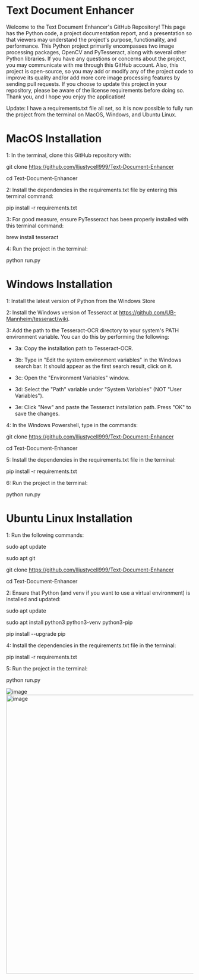 # Text Document Enhancer

Welcome to the Text Document Enhancer's GitHub Repository! This page has the Python code, a project documentation report, and a presentation so that viewers may understand the project's purpose, functionality, and performance. This Python project primarily encompasses two image processing packages, OpenCV and PyTesseract, along with several other Python libraries. If you have any questions or concerns about the project, you may communicate with me through this GitHub account. Also, this project is open-source, so you may add or modify any of the project code to improve its quality and/or add more core image processing features by sending pull requests. If you choose to update this project in your repository, please be aware of the license requirements before doing so. Thank you, and I hope you enjoy the application!

Update: I have a requirements.txt file all set, so it is now possible to fully run the project from the terminal on MacOS, Windows, and Ubuntu Linux.

# MacOS Installation

1: In the terminal, clone this GitHub repository with:

git clone https://github.com/lljustycell999/Text-Document-Enhancer

cd Text-Document-Enhancer

2: Install the dependencies in the requirements.txt file by entering this terminal command:

pip install -r requirements.txt

3: For good measure, ensure PyTesseract has been properly installed with this terminal command:

brew install tesseract

4: Run the project in the terminal:

python run.py

# Windows Installation

1: Install the latest version of Python from the Windows Store

2: Install the Windows version of Tesseract at https://github.com/UB-Mannheim/tesseract/wiki.

3: Add the path to the Tesseract-OCR directory to your system's PATH environment variable. You can do this by performing the following:

  * 3a: Copy the installation path to Tesseract-OCR.
  
  * 3b: Type in "Edit the system environment variables" in the Windows search bar. It should appear as the first search result, click on it.
  
  * 3c: Open the "Environment Variables" window.
  
  * 3d: Select the "Path" variable under "System Variables" (NOT "User Variables").
  
  * 3e: Click "New" and paste the Tesseract installation path. Press "OK" to save the changes.

4: In the Windows Powershell, type in the commands:

git clone https://github.com/lljustycell999/Text-Document-Enhancer

cd Text-Document-Enhancer

5: Install the dependencies in the requirements.txt file in the terminal:

pip install -r requirements.txt

6: Run the project in the terminal:

python run.py

# Ubuntu Linux Installation

1: Run the following commands:

sudo apt update

sudo apt git

git clone https://github.com/lljustycell999/Text-Document-Enhancer

cd Text-Document-Enhancer

2: Ensure that Python (and venv if you want to use a virtual environment) is installed and updated:

sudo apt update

sudo apt install python3 python3-venv python3-pip

pip install --upgrade pip

4: Install the dependencies in the requirements.txt file in the terminal:

pip install -r requirements.txt

5: Run the project in the terminal:

python run.py

![image](https://github.com/lljustycell999/Text-Document-Enhancer/assets/123667513/38dcfdfc-3412-4f8d-a8ef-3725abc7ec44)
<img width="748" alt="image" src="https://github.com/lljustycell999/Text-Document-Enhancer/assets/123667513/aa05fc9a-36f2-4141-967d-1bf3229f0a33">

